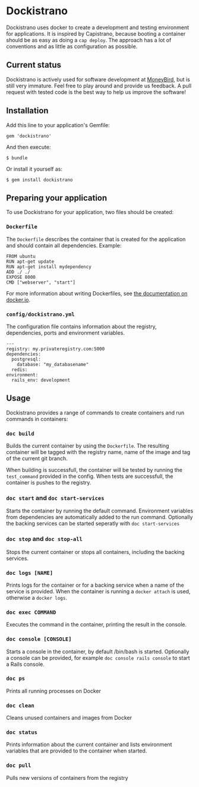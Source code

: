 # Dockistrano

Dockistrano uses docker to create a development and testing environment for applications. It is inspired by Capistrano, because booting a container should be as easy as doing a `cap deploy`. The approach has a lot of conventions and as little as configuration as possible.

## Current status

Dockistrano is actively used for software development at [MoneyBird](http://www.moneybird.com), but is still very immature. Feel free to play around and provide us feedback. A pull request with tested code is the best way to help us improve the software!

## Installation

Add this line to your application's Gemfile:

    gem 'dockistrano'

And then execute:

    $ bundle

Or install it yourself as:

    $ gem install dockistrano

## Preparing your application

To use Dockistrano for your application, two files should be created:

### `Dockerfile`

The `Dockerfile` describes the container that is created for the application and should contain all dependencies. Example:

```
FROM ubuntu
RUN apt-get update
RUN apt-get install mydependency
ADD ./ ./
EXPOSE 8000
CMD ["webserver", "start"]
```

For more information about writing Dockerfiles, see [the documentation on docker.io](http://docs.docker.io/en/latest/use/builder/).

### `config/dockistrano.yml`

The configuration file contains information about the registry, dependencies, ports and environment variables.

```
---
registry: my.privateregistry.com:5000
dependencies:
  postgresql:
    database: "my_databasename"
  redis:
environment:
  rails_env: development
```

## Usage

Dockistrano provides a range of commands to create containers and run commands in containers:

### `doc build`

Builds the current container by using the `Dockerfile`. The resulting container will be tagged with the registry name, name of the image and tag of the current git branch.

When building is successfull, the container will be tested by running the `test_command` provided in the config. When tests are successfull, the container is pushes to the registry.

### `doc start` and `doc start-services`

Starts the container by running the default command. Environment variables from dependencies are automatically added to the run command. Optionally the backing services can be started seperatly with `doc start-services`

### `doc stop` and `doc stop-all`

Stops the current container or stops all containers, including the backing services.

### `doc logs [NAME]`

Prints logs for the container or for a backing service when a name of the service is provided. When the container is running a `docker attach` is used, otherwise a `docker logs`.

### `doc exec COMMAND`

Executes the command in the container, printing the result in the console.

### `doc console [CONSOLE]`

Starts a console in the container, by default /bin/bash is started. Optionally a console can be provided, for example `doc console rails console` to start a Rails console.

### `doc ps`

Prints all running processes on Docker

### `doc clean`

Cleans unused containers and images from Docker

### `doc status`

Prints information about the current container and lists environment variables that are provided to the container when started.

### `doc pull`

Pulls new versions of containers from the registry
